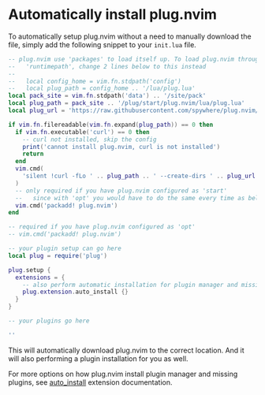 # Automatically install plug.nvim

To automatically setup plug.nvim without a need to manually download the file,
simply add the following snippet to your `init.lua` file.

```lua
-- plug.nvim use 'packages' to load itself up. To load plug.nvim through
--   'runtimepath', change 2 lines below to this instead
--
--   local config_home = vim.fn.stdpath('config')
--   local plug_path = config_home .. '/lua/plug.lua'
local pack_site = vim.fn.stdpath('data') .. '/site/pack'
local plug_path = pack_site .. '/plug/start/plug.nvim/lua/plug.lua'
local plug_url = 'https://raw.githubusercontent.com/spywhere/plug.nvim/main/plug.lua'

if vim.fn.filereadable(vim.fn.expand(plug_path)) == 0 then
  if vim.fn.executable('curl') == 0 then
    -- curl not installed, skip the config
    print('cannot install plug.nvim, curl is not installed')
    return
  end
  vim.cmd(
    'silent !curl -fLo ' .. plug_path .. ' --create-dirs ' .. plug_url
  )
  -- only required if you have plug.nvim configured as 'start'
  --   since with 'opt' you would have to do the same every time as below
  vim.cmd('packadd! plug.nvim')
end

-- required if you have plug.nvim configured as 'opt'
-- vim.cmd('packadd! plug.nvim')

-- your plugin setup can go here
local plug = require('plug')

plug.setup {
  extensions = {
    -- also perform automatic installation for plugin manager and missing plugins
    plug.extension.auto_install {}
  }
}

-- your plugins go here

''
```

This will automatically download plug.nvim to the correct location. And it
will also performing a plugin installation for you as well.

For more options on how plug.nvim install plugin manager and missing plugins,
see [auto_install](extensions/auto-install.md) extension documentation.

